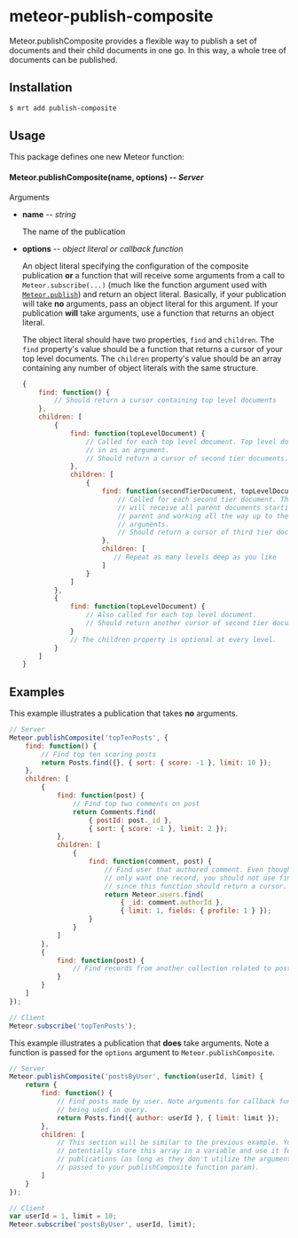 meteor-publish-composite
========================

Meteor.publishComposite provides a flexible way to publish a set of documents and their
child documents in one go. In this way, a whole tree of documents can be published.

## Installation

```sh
$ mrt add publish-composite
```


## Usage

This package defines one new Meteor function:

#### Meteor.publishComposite(name, options) -- *Server*

Arguments

* **name** -- *string*

    The name of the publication

* **options** -- *object literal or callback function*

    An object literal specifying the configuration of the composite publication **or** a function that will
    receive some arguments from a call to `Meteor.subscribe(...)` (much like the function argument used with
    [`Meteor.publish`](http://docs.meteor.com/#meteor_publish)) and return an object literal. Basically,
    if your publication will take **no** arguments, pass an object literal for this argument. If your
    publication **will** take arguments, use a function that returns an object literal.

    The object literal should have two properties, `find` and `children`. The `find` property's value should
    be a function that returns a cursor of your top level documents. The `children` property's value should
    be an array containing any number of object literals with the same structure.

    ```javascript
    {
        find: function() {
            // Should return a cursor containing top level documents
        },
        children: [
            {
                find: function(topLevelDocument) {
                    // Called for each top level document. Top level document is passed
                    // in as an argument.
                    // Should return a cursor of second tier documents.
                },
                children: [
                    {
                        find: function(secondTierDocument, topLevelDocument) {
                            // Called for each second tier document. These find functions
                            // will receive all parent documents starting with the nearest
                            // parent and working all the way up to the top level as
                            // arguments.
                            // Should return a cursor of third tier documents.
                        },
                        children: [
                           // Repeat as many levels deep as you like
                        ]
                    }
                ]
            },
            {
                find: function(topLevelDocument) {
                    // Also called for each top level document.
                    // Should return another cursor of second tier documents.
                }
                // The children property is optional at every level.
            }
        ]
    }
    ```


## Examples

This example illustrates a publication that takes **no** arguments.

```javascript
// Server
Meteor.publishComposite('topTenPosts', {
    find: function() {
        // Find top ten scoring posts
        return Posts.find({}, { sort: { score: -1 }, limit: 10 });
    },
    children: [
        {
            find: function(post) {
                // Find top two comments on post
                return Comments.find(
                    { postId: post._id },
                    { sort: { score: -1 }, limit: 2 });
            },
            children: [
                {
                    find: function(comment, post) {
                        // Find user that authored comment. Even though you
                        // only want one record, you should not use findOne
                        // since this function should return a cursor.
                        return Meteor.users.find(
                            { _id: comment.authorId },
                            { limit: 1, fields: { profile: 1 } });
                    }
                }
            ]
        },
        {
            find: function(post) {
                // Find records from another collection related to posts
            }
        }
    ]
});

// Client
Meteor.subscribe('topTenPosts');
```

This example illustrates a publication that **does** take arguments. Note a function is passed
for the `options` argument to `Meteor.publishComposite`.

```javascript
// Server
Meteor.publishComposite('postsByUser', function(userId, limit) {
    return {
        find: function() {
            // Find posts made by user. Note arguments for callback function
            // being used in query.
            return Posts.find({ author: userId }, { limit: limit });
        },
        children: [
            // This section will be similar to the previous example. You could
            // potentially store this array in a variable and use it for both
            // publications (as long as they don't utilize the arguments
            // passed to your publishComposite function param).
        ]
    }
});

// Client
var userId = 1, limit = 10;
Meteor.subscribe('postsByUser', userId, limit);
```
